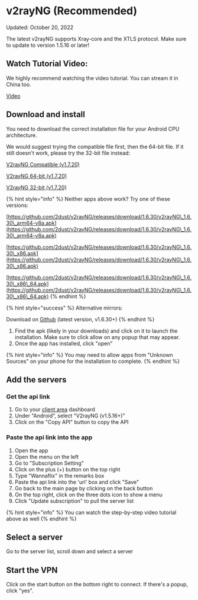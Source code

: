 # v2rayNG (Recommended)

Updated: October 20, 2022

The latest v2rayNG supports Xray-core and the XTLS protocol. Make sure to update to version 1.5.16 or later!

## Watch Tutorial Video:

We highly recommend watching the video tutorial. You can stream it in China too.

[Video](https://watch.cloudflarestream.com/7461e3fd68eb477e395064ccdcf6caa8)

## Download and install

You need to download the correct installation file for your Android CPU architecture.

We would suggest trying the compatible file first, then the 64-bit file. If it still doesn't work, please try the 32-bit file instead:

[V2rayNG Compatible (v1.7.20)](https://wannaflix-sz-edge.b-cdn.net/v2rayNG\_1.7.20.apk)

[V2rayNG 64-bit (v1.7.20)](https://wannaflix-sz-edge.b-cdn.net/v2rayNG\_1.7.20\_arm64-v8a.apk)

[V2rayNG 32-bit (v1.7.20)](https://wannaflix-sz-edge.b-cdn.net/v2rayNG\_1.7.20\_armeabi-v7a.apk)

{% hint style="info" %}
Neither apps above work? Try one of these versions:&#x20;

[https://github.com/2dust/v2rayNG/releases/download/1.6.30/v2rayNG\_1.6.30\_arm64-v8a.apk](https://github.com/2dust/v2rayNG/releases/download/1.6.30/v2rayNG\_1.6.30\_arm64-v8a.apk)

[https://github.com/2dust/v2rayNG/releases/download/1.6.30/v2rayNG\_1.6.30\_x86.apk](https://github.com/2dust/v2rayNG/releases/download/1.6.30/v2rayNG\_1.6.30\_x86.apk)

[https://github.com/2dust/v2rayNG/releases/download/1.6.30/v2rayNG\_1.6.30\_x86\_64.apk](https://github.com/2dust/v2rayNG/releases/download/1.6.30/v2rayNG\_1.6.30\_x86\_64.apk)
{% endhint %}

{% hint style="success" %}
Alternative mirrors:

Download on [Github](https://github.com/2dust/v2rayNG/releases) (latest version, v1.6.30+)
{% endhint %}

1. Find the apk (likely in your downloads) and click on it to launch the installation. Make sure to click allow on any popup that may appear.
2. Once the app has installed, click "open"

{% hint style="info" %}
You may need to allow apps from "Unknown Sources" on your phone for the installation to complete.&#x20;
{% endhint %}

## Add the servers

### Get the api link

1. Go to your [client area](https://wannaflix.com/clientarea.php) dashboard
2. Under "Android", select "V2rayNG (v1.5.16+)"
3. Click on the "Copy API" button to copy the API

### Paste the api link into the app

1. Open the app&#x20;
2. Open the menu on the left
3. Go to "Subscription Setting"
4. Click on the plus (+) button on the top right
5. Type "Wannaflix" in the remarks box
6. Paste the api link into the 'url' box and click "Save"
7. Go back to the main page by clicking on the back button
8. On the top right, click on the three dots icon to show a menu
9. Click "Update subscription" to pull the server list

{% hint style="info" %}
You can watch the step-by-step video tutorial above as well
{% endhint %}

## Select a server

Go to the server list, scroll down and select a server&#x20;

## Start the VPN

Click on the start button on the bottom right to connect. If there's a popup, click "yes".
